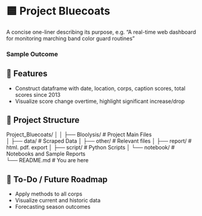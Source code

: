 # 🟦 Project Bluecoats
A concise one-liner describing its purpose, e.g. “A real-time web dashboard for monitoring marching band color guard routines”

### Sample Outcome


## 🚀 Features
- Construct dataframe with date, location, corps, caption scores, total scores since 2013
- Visualize score change overtime, highlight significant increase/drop

## 📂 Project Structure

Project_Bluecoats/
│
│   ├── Bloolysis/      # Project Main Files    
│       ├── data/       # Scraped Data
│       ├── other/      # Relevant files
│       ├── report/     # html. pdf. export
│       ├── script/     # Python Scripts 
│       └── notebook/   # Notebooks and Sample Reports           
└── README.md                 # You are here


## 📌 To-Do / Future Roadmap
- Apply methods to all corps
- Visualize current and historic data
- Forecasting season outcomes
